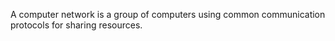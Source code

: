 A computer network is a group of computers using common communication
protocols for sharing resources.
